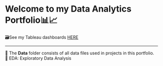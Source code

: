 <h1>Welcome to my Data Analytics Portfolio📊📈</h1>

🗃️See my Tableau dashboards <a href="https://public.tableau.com/app/profile/gordon.av" target="_blank"> HERE</a>
<hr>
📁 The <b>Data</b> folder consists of all data files used in projects in this portfolio. 
<br>🔑 EDA: Exploratory Data Analysis
